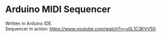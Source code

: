 # Arduino MIDI Sequencer
Written in Arduino IDE.\
Sequencer in action: https://www.youtube.com/watch?v=u0L1C3KVV50.
